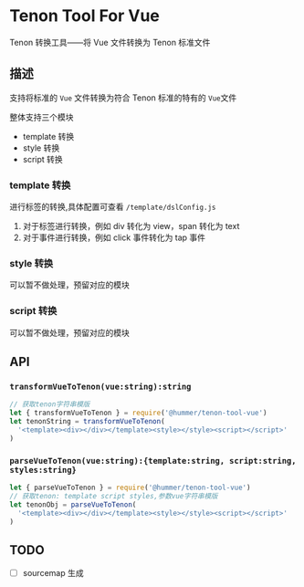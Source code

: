 # Tenon Tool For Vue

Tenon 转换工具——将 Vue 文件转换为 Tenon 标准文件

## 描述

支持将标准的 `Vue` 文件转换为符合 Tenon 标准的特有的 `Vue`文件

整体支持三个模块

- template 转换
- style 转换
- script 转换

### template 转换

进行标签的转换,具体配置可查看 `/template/dslConfig.js`

1. 对于标签进行转换，例如 div 转化为 view，span 转化为 text
2. 对于事件进行转换，例如 click 事件转化为 tap 事件

### style 转换

可以暂不做处理，预留对应的模块

### script 转换

可以暂不做处理，预留对应的模块

## API

### `transformVueToTenon(vue:string):string`

```javascript
// 获取tenon字符串模版
let { transformVueToTenon } = require('@hummer/tenon-tool-vue')
let tenonString = transformVueToTenon(
  '<template><div></div></template><style></style><script></script>'
)
```

### `parseVueToTenon(vue:string):{template:string, script:string, styles:string}`

```js
let { parseVueToTenon } = require('@hummer/tenon-tool-vue')
// 获取tenon: template script styles,参数vue字符串模版
let tenonObj = parseVueToTenon(
  '<template><div></div></template><style></style><script></script>'
)
```

## TODO

- [ ] sourcemap 生成
